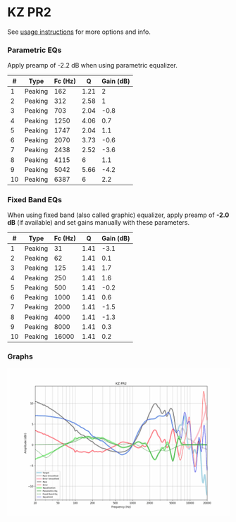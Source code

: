 # KZ PR2
See [usage instructions](https://github.com/jaakkopasanen/AutoEq#usage) for more options and info.

### Parametric EQs
Apply preamp of -2.2 dB when using parametric equalizer.

|   # | Type    |   Fc (Hz) |    Q |   Gain (dB) |
|-----|---------|-----------|------|-------------|
|   1 | Peaking |       162 | 1.21 |         2   |
|   2 | Peaking |       312 | 2.58 |         1   |
|   3 | Peaking |       703 | 2.04 |        -0.8 |
|   4 | Peaking |      1250 | 4.06 |         0.7 |
|   5 | Peaking |      1747 | 2.04 |         1.1 |
|   6 | Peaking |      2070 | 3.73 |        -0.6 |
|   7 | Peaking |      2438 | 2.52 |        -3.6 |
|   8 | Peaking |      4115 | 6    |         1.1 |
|   9 | Peaking |      5042 | 5.66 |        -4.2 |
|  10 | Peaking |      6387 | 6    |         2.2 |

### Fixed Band EQs
When using fixed band (also called graphic) equalizer, apply preamp of **-2.0 dB** (if available) and set gains manually with these parameters.

|   # | Type    |   Fc (Hz) |    Q |   Gain (dB) |
|-----|---------|-----------|------|-------------|
|   1 | Peaking |        31 | 1.41 |        -3.1 |
|   2 | Peaking |        62 | 1.41 |         0.1 |
|   3 | Peaking |       125 | 1.41 |         1.7 |
|   4 | Peaking |       250 | 1.41 |         1.6 |
|   5 | Peaking |       500 | 1.41 |        -0.2 |
|   6 | Peaking |      1000 | 1.41 |         0.6 |
|   7 | Peaking |      2000 | 1.41 |        -1.5 |
|   8 | Peaking |      4000 | 1.41 |        -1.3 |
|   9 | Peaking |      8000 | 1.41 |         0.3 |
|  10 | Peaking |     16000 | 1.41 |         0.2 |

### Graphs
![](./KZ%20PR2.png)

